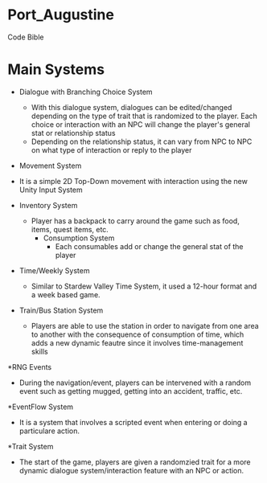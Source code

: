 # Port_Augustine

Code Bible

# Main Systems #
* Dialogue with Branching Choice System
  * With this dialogue system, dialogues can be edited/changed depending on the type of trait that is randomized to the player. Each choice or interaction with an NPC will change the player's general stat or relationship status
  * Depending on the relationship status, it can vary from NPC to NPC on what type of interaction or reply to the player

* Movement System 
 * It is a simple 2D Top-Down movement with interaction using the new Unity Input System

* Inventory System 
  * Player has a backpack to carry around the game such as food, items, quest items, etc. 
    * Consumption System
      * Each consumables add or change the general stat of the player

* Time/Weekly System
  * Similar to Stardew Valley Time System, it used a 12-hour format and a week based game.

* Train/Bus Station System
  * Players are able to use the station in order to navigate from one area to another with the consequence of consumption of time, which adds a new dynamic feautre since it involves time-management skills

*RNG Events
 * During the navigation/event, players can be intervened with a random event such as getting mugged, getting into an accident, traffic, etc.

*EventFlow System
 * It is a system that involves a scripted event when entering or doing a particulare action. 

*Trait System
 * The start of the game, players are given a randomzied trait for a more dynamic dialogue system/interaction feature with an NPC or action.
